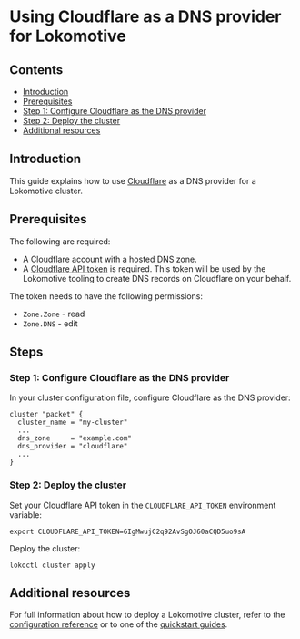 # Using Cloudflare as a DNS provider for Lokomotive

## Contents

* [Introduction](#introduction)
* [Prerequisites](#prerequisites)
* [Step 1: Configure Cloudflare as the DNS provider](#step-1-configure-cloudflare-as-the-dns-provider)
* [Step 2: Deploy the cluster](#step-2-deploy-the-cluster)
* [Additional resources](#additional-resources)

## Introduction

This guide explains how to use [Cloudflare](https://www.cloudflare.com/) as a
DNS provider for a Lokomotive cluster.

## Prerequisites

The following are required:

- A Cloudflare account with a hosted DNS zone.
- A [Cloudflare API token](https://developers.cloudflare.com/api/tokens/create)
is required. This token will be used by the Lokomotive tooling to create DNS
records on Cloudflare on your behalf.

The token needs to have the following permissions:

- `Zone.Zone` - read
- `Zone.DNS` - edit

## Steps

### Step 1: Configure Cloudflare as the DNS provider

In your cluster configuration file, configure Cloudflare as the DNS provider:

```hcl
cluster "packet" {
  cluster_name = "my-cluster"
  ...
  dns_zone     = "example.com"
  dns_provider = "cloudflare"
  ...
}
```

### Step 2: Deploy the cluster

Set your Cloudflare API token in the `CLOUDFLARE_API_TOKEN` environment
variable:

```
export CLOUDFLARE_API_TOKEN=6IgMwujC2q92AvSgOJ60aCQD5uo9sA
```

Deploy the cluster:

```
lokoctl cluster apply
```

## Additional resources

For full information about how to deploy a Lokomotive cluster, refer to the
[configuration reference](../configuration-reference) or to one of the
[quickstart guides](../quickstarts).
